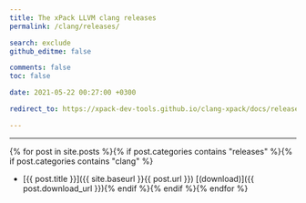 ```yaml
---
title: The xPack LLVM clang releases
permalink: /clang/releases/

search: exclude
github_editme: false

comments: false
toc: false

date: 2021-05-22 00:27:00 +0300

redirect_to: https://xpack-dev-tools.github.io/clang-xpack/docs/releases/

---
```


___
{% for post in site.posts %}{% if post.categories contains "releases" %}{% if post.categories contains "clang" %}
* [{{ post.title }}]({{ site.baseurl }}{{ post.url }}) [(download)]({{ post.download_url }}){% endif %}{% endif %}{% endfor %}
